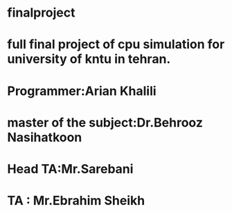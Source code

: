 # finalproject
# full final project of cpu simulation for  university of kntu in tehran.
# Programmer:Arian Khalili 
# master of the subject:Dr.Behrooz Nasihatkoon
# Head TA:Mr.Sarebani
# TA : Mr.Ebrahim Sheikh
